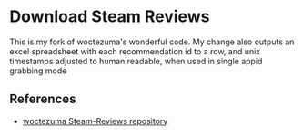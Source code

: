 # Download Steam Reviews

This is my fork of woctezuma's wonderful code. My change also outputs an excel spreadsheet with each recommendation id to a row, and unix timestamps adjusted to human readable, when used in single appid grabbing mode

## References

- [woctezuma Steam-Reviews repository](https://github.com/woctezuma/steam-reviews)
